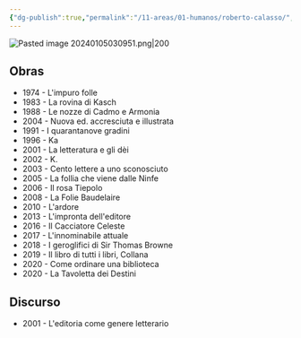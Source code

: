 ```yaml
---
{"dg-publish":true,"permalink":"/11-areas/01-humanos/roberto-calasso/","noteIcon":""}
---
```


![Pasted image 20240105030951.png|200](/img/user/11%20%C3%81reas%20%E2%9A%99/01%20Humanos/%F0%9F%92%BE%20Adjuntos/Pasted%20image%2020240105030951.png)
## Obras
- 1974 - L'impuro folle
- 1983 - La rovina di Kasch
- 1988 - Le nozze di Cadmo e Armonia
- 2004 - Nuova ed. accresciuta e illustrata
- 1991 - I quarantanove gradini
- 1996 - Ka
- 2001 - La letteratura e gli dèi
- 2002 - K.
- 2003 - Cento lettere a uno sconosciuto
- 2005 - La follia che viene dalle Ninfe
- 2006 - Il rosa Tiepolo
- 2008 - La Folie Baudelaire
- 2010 - L'ardore
- 2013 - L'impronta dell'editore
- 2016 - Il Cacciatore Celeste
- 2017 - L'innominabile attuale
- 2018 - I geroglifici di Sir Thomas Browne
- 2019 - Il libro di tutti i libri, Collana
- 2020 - Come ordinare una biblioteca
- 2020 - La Tavoletta dei Destini
## Discurso 
- 2001 - L'editoria come genere letterario